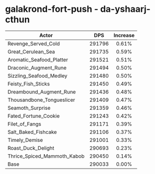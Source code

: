 # galakrond-fort-push - da-yshaarj-cthun
| Actor | DPS | Increase |
|---|:---:|:---:|
|Revenge_Served_Cold|291796|0.61%|
|Great_Cerulean_Sea|291735|0.59%|
|Aromatic_Seafood_Platter|291521|0.51%|
|Draconic_Augment_Rune|291494|0.50%|
|Sizzling_Seafood_Medley|291480|0.50%|
|Feisty_Fish_Sticks|291450|0.49%|
|Dreambound_Augment_Rune|291436|0.48%|
|Thousandbone_Tongueslicer|291409|0.47%|
|Seamoth_Surprise|291359|0.46%|
|Fated_Fortune_Cookie|291243|0.42%|
|Filet_of_Fangs|291171|0.39%|
|Salt_Baked_Fishcake|291106|0.37%|
|Timely_Demise|291001|0.33%|
|Roast_Duck_Delight|290693|0.23%|
|Thrice_Spiced_Mammoth_Kabob|290450|0.14%|
|Base|290033|0.00%|
